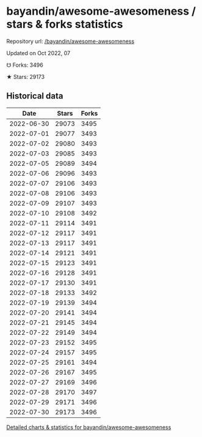 # bayandin/awesome-awesomeness / stars & forks statistics

Repository url: [/bayandin/awesome-awesomeness](https://github.com/bayandin/awesome-awesomeness)

Updated on Oct 2022, 07

☋ Forks: 3496

★ Stars: 29173

## Historical data
| Date | Stars | Forks |
|------|-------|-------|
| 2022-06-30 | 29073 | 3495 | 
| 2022-07-01 | 29077 | 3493 | 
| 2022-07-02 | 29080 | 3493 | 
| 2022-07-03 | 29085 | 3493 | 
| 2022-07-05 | 29089 | 3494 | 
| 2022-07-06 | 29096 | 3493 | 
| 2022-07-07 | 29106 | 3493 | 
| 2022-07-08 | 29106 | 3493 | 
| 2022-07-09 | 29107 | 3493 | 
| 2022-07-10 | 29108 | 3492 | 
| 2022-07-11 | 29114 | 3491 | 
| 2022-07-12 | 29117 | 3491 | 
| 2022-07-13 | 29117 | 3491 | 
| 2022-07-14 | 29121 | 3491 | 
| 2022-07-15 | 29123 | 3491 | 
| 2022-07-16 | 29128 | 3491 | 
| 2022-07-17 | 29130 | 3491 | 
| 2022-07-18 | 29133 | 3492 | 
| 2022-07-19 | 29139 | 3494 | 
| 2022-07-20 | 29141 | 3494 | 
| 2022-07-21 | 29145 | 3494 | 
| 2022-07-22 | 29149 | 3494 | 
| 2022-07-23 | 29152 | 3495 | 
| 2022-07-24 | 29157 | 3495 | 
| 2022-07-25 | 29161 | 3494 | 
| 2022-07-26 | 29167 | 3495 | 
| 2022-07-27 | 29169 | 3496 | 
| 2022-07-28 | 29170 | 3497 | 
| 2022-07-29 | 29171 | 3496 | 
| 2022-07-30 | 29173 | 3496 | 


[Detailed charts & statistics for bayandin/awesome-awesomeness](https://reviewgithub.com/rep/bayandin/awesome-awesomeness)
